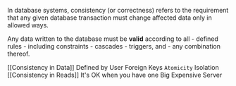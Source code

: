 In database systems, consistency (or correctness) refers to the requirement that any given database transaction must change affected data only in allowed ways. 

Any data written to the database must be **valid** according to all 
	- defined rules
	- including constraints
	- cascades
	- triggers, and 
	- any combination thereof.

[[Consistency in Data]]
	Defined by User
	Foreign Keys
	`Atomicity`
	Isolation
[[Consistency in Reads]]
	It's OK when you have one Big Expensive Server


